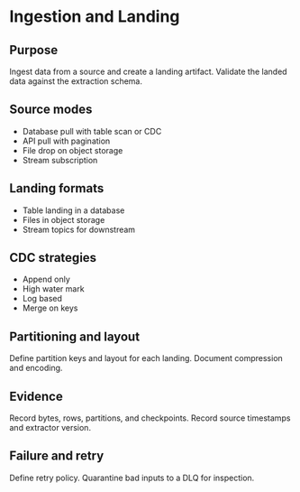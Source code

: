 # Ingestion and Landing

## Purpose
Ingest data from a source and create a landing artifact.
Validate the landed data against the extraction schema.

## Source modes
- Database pull with table scan or CDC
- API pull with pagination
- File drop on object storage
- Stream subscription

## Landing formats
- Table landing in a database
- Files in object storage
- Stream topics for downstream

## CDC strategies
- Append only
- High water mark
- Log based
- Merge on keys

## Partitioning and layout
Define partition keys and layout for each landing.
Document compression and encoding.

## Evidence
Record bytes, rows, partitions, and checkpoints.
Record source timestamps and extractor version.

## Failure and retry
Define retry policy.
Quarantine bad inputs to a DLQ for inspection.
